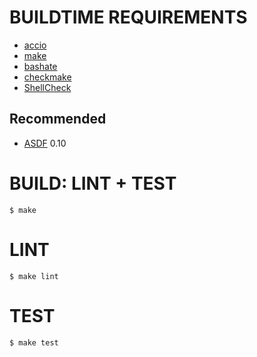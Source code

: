 # BUILDTIME REQUIREMENTS

* [accio](https://github.com/mcandre/accio)
* [make](https://www.gnu.org/software/make/)
* [bashate](https://pypi.python.org/pypi/bashate/0.5.1)
* [checkmake](https://github.com/mrtazz/checkmake)
* [ShellCheck](https://hackage.haskell.org/package/ShellCheck)

## Recommended

* [ASDF](https://asdf-vm.com/) 0.10

# BUILD: LINT + TEST

```console
$ make
```

# LINT

```console
$ make lint
```

# TEST

```console
$ make test
```
